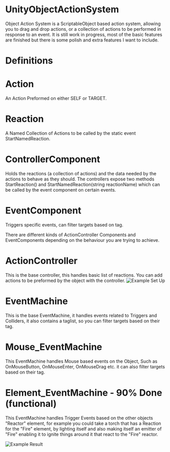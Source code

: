 # UnityObjectActionSystem

Object Action System is a ScriptableObject based action system, allowing you to drag and drop actions, or a collection of actions to be performed in response to an event.
It is still work in progress, most of the basic features are finished but there is some polish and extra features I want to include.

# Definitions 
# Action
An Action Preformed on either SELF or TARGET.
# Reaction
A Named Collection of Actions to be called by the static event StartNamedReaction.
# ControllerComponent
Holds the reactions (a collection of actions) and the data needed by the actions to behave as they should. The controllers expose two methods StartReaction() and StartNamedReaction(string reactionName) which can be called by the event component on certain events.
# EventComponent
Triggers specific events, can filter targets based on tag.

There are different kinds of ActionController Components and EventComponents depending on the behaviour you are trying to achieve.

# ActionController
This is the base controller, this handles basic list of reactions. You can add actions to be preformed by the object with the controller.
![Example Set Up](https://i.imgur.com/NkMYTh2.png)


# EventMachine
This is the base EventMachine, it handles events related to Triggers and Colliders, it also contains a taglist, so you can filter targets based on their tag.

# Mouse_EventMachine
This EventMachine handles Mouse based events on the Object, Such as OnMouseButton, OnMouseEnter, OnMouseDrag etc. it can also filter targets based on their tag.

# Element_EventMachine - 90% Done (functional)
This EventMachine handles Trigger Events based on the other objects "Reactor" element, for example you could take a torch that has a Reaction for the "Fire" element, by lighting itself and also making itself an emitter of "Fire" enabling it to ignite things around it that react to the "Fire" reactor.


![Example Result](https://i.imgur.com/SKB9a6i.gif)
